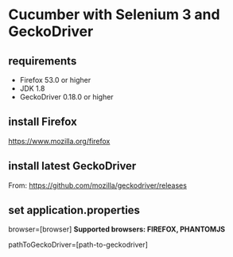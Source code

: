 # Cucumber with Selenium 3 and GeckoDriver

## requirements
* Firefox 53.0 or higher
* JDK 1.8
* GeckoDriver 0.18.0 or higher

## install Firefox
https://www.mozilla.org/firefox

## install latest GeckoDriver
From: https://github.com/mozilla/geckodriver/releases

## set application.properties
browser=[browser] **Supported browsers: FIREFOX, PHANTOMJS**


pathToGeckoDriver=[path-to-geckodriver]
